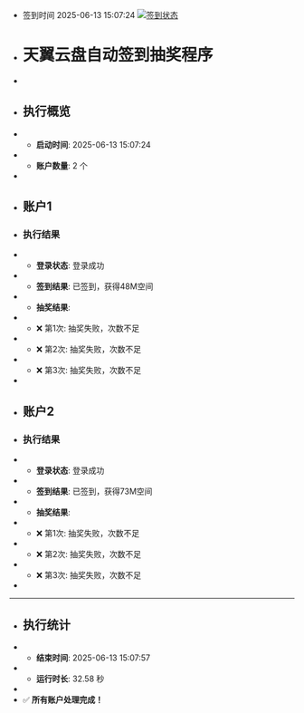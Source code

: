 - 签到时间 2025-06-13 15:07:24 [![签到状态](https://github.com/yjczhou/189pan/actions/workflows/main.yml/badge.svg?branch=main)](https://github.com/yjczhou/189pan/actions/workflows/main.yml)
- # 天翼云盘自动签到抽奖程序
- 
- ## 执行概览
- - **启动时间**: 2025-06-13 15:07:24
- - **账户数量**: 2 个
- 
- ## 账户1
- ### 执行结果
- - **登录状态**: 登录成功
- - **签到结果**: 已签到，获得48M空间
- - **抽奖结果**:
-   - ❌ 第1次: 抽奖失败，次数不足
-   - ❌ 第2次: 抽奖失败，次数不足
-   - ❌ 第3次: 抽奖失败，次数不足
- 
- ## 账户2
- ### 执行结果
- - **登录状态**: 登录成功
- - **签到结果**: 已签到，获得73M空间
- - **抽奖结果**:
-   - ❌ 第1次: 抽奖失败，次数不足
-   - ❌ 第2次: 抽奖失败，次数不足
-   - ❌ 第3次: 抽奖失败，次数不足
- 
- ---
- ## 执行统计
- - **结束时间**: 2025-06-13 15:07:57
- - **运行时长**: 32.58 秒
- 
- ✅ **所有账户处理完成！**
